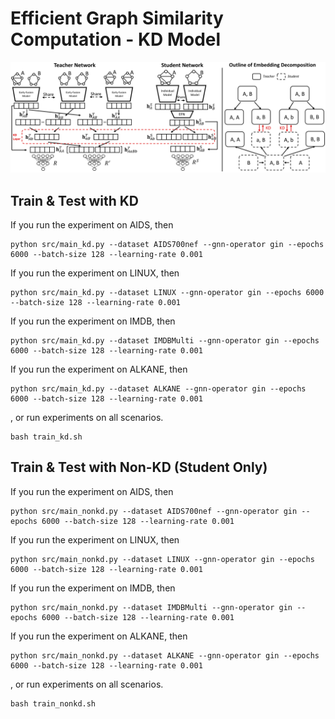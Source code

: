 # Efficient Graph Similarity Computation - KD Model

![EGSC-KD](../Figs/KD.png)

## Train & Test with KD
If you run the experiment on AIDS, then
```
python src/main_kd.py --dataset AIDS700nef --gnn-operator gin --epochs 6000 --batch-size 128 --learning-rate 0.001
```
If you run the experiment on LINUX, then
```
python src/main_kd.py --dataset LINUX --gnn-operator gin --epochs 6000 --batch-size 128 --learning-rate 0.001
```
If you run the experiment on IMDB, then
```
python src/main_kd.py --dataset IMDBMulti --gnn-operator gin --epochs 6000 --batch-size 128 --learning-rate 0.001
```
If you run the experiment on ALKANE, then
```
python src/main_kd.py --dataset ALKANE --gnn-operator gin --epochs 6000 --batch-size 128 --learning-rate 0.001
```
, or run experiments on all scenarios.
```
bash train_kd.sh
```

## Train & Test with Non-KD (Student Only)
If you run the experiment on AIDS, then
```
python src/main_nonkd.py --dataset AIDS700nef --gnn-operator gin --epochs 6000 --batch-size 128 --learning-rate 0.001
```
If you run the experiment on LINUX, then
```
python src/main_nonkd.py --dataset LINUX --gnn-operator gin --epochs 6000 --batch-size 128 --learning-rate 0.001
```
If you run the experiment on IMDB, then
```
python src/main_nonkd.py --dataset IMDBMulti --gnn-operator gin --epochs 6000 --batch-size 128 --learning-rate 0.001
```
If you run the experiment on ALKANE, then
```
python src/main_nonkd.py --dataset ALKANE --gnn-operator gin --epochs 6000 --batch-size 128 --learning-rate 0.001
```
, or run experiments on all scenarios.
```
bash train_nonkd.sh
```